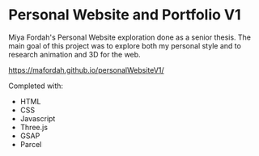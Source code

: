 # Personal Website and Portfolio V1
Miya Fordah's Personal Website exploration done as a senior thesis. The main goal of this project was to explore both my personal style and to research animation and 3D for the web.

https://mafordah.github.io/personalWebsiteV1/

Completed with:
* HTML
* CSS
* Javascript
* Three.js
* GSAP
* Parcel
